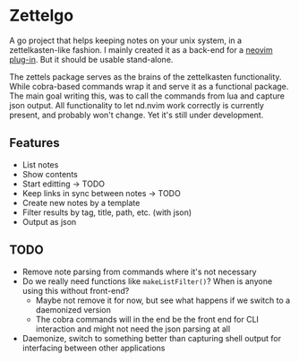# Zettelgo

A go project that helps keeping notes on your unix system, in a zettelkasten-like fashion.
I mainly created it as a back-end for a [neovim plug-in](https://github.com/jwizzle/nd.nvim/). But it should be usable stand-alone.

The zettels package serves as the brains of the zettelkasten functionality. While cobra-based commands wrap it and serve it as a functional package.
The main goal writing this, was to call the commands from lua and capture json output. All functionality to let nd.nvim work correctly is currently present, and probably won't change. Yet it's still under development.

## Features

* List notes
* Show contents
* Start editting -> TODO
* Keep links in sync between notes -> TODO
* Create new notes by a template
* Filter results by tag, title, path, etc. (with json)
* Output as json

## TODO

* Remove note parsing from commands where it's not necessary
* Do we really need functions like `makeListFilter()`? When is anyone using this without front-end?
    * Maybe not remove it for now, but see what happens if we switch to a daemonized version
    * The cobra commands will in the end be the front end for CLI interaction and might not need the json parsing at all
* Daemonize, switch to something better than capturing shell output for interfacing between other applications
